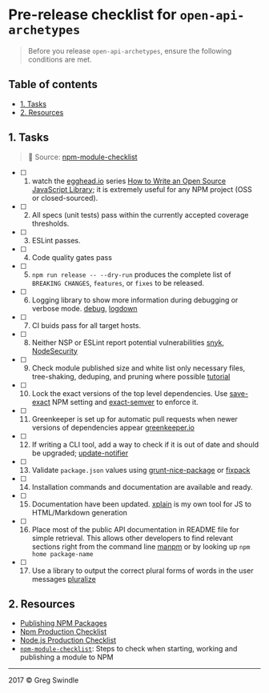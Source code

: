 # Pre-release checklist for `open-api-archetypes`
> Before you release `open-api-archetypes`, ensure the following conditions are
> met.

## Table of contents

<!-- toc -->

- [1. Tasks](#1-tasks)
- [2. Resources](#2-resources)

<!-- tocstop -->

<!-- tocend -->

## 1. Tasks
> :memo: Source:  [npm-module-checklist](https://github.com/bahmutov/npm-module-checklist)

- [ ] 1. watch the [egghead.io][egghead] series [How to Write an Open Source JavaScript Library][egghead series];
it is extremely useful for any NPM project (OSS or closed-sourced).

- [ ] 2. All specs (unit tests) pass within the currently accepted coverage thresholds.

- [ ] 3. ESLint passes.

- [ ] 4. Code quality gates pass

- [ ] 5. `npm run release -- --dry-run` produces the complete list of `BREAKING CHANGES`, `features`, or `fixes` to be released.

- [ ] 6. Logging library to show more information during debugging or verbose mode.
[debug][debug], [logdown][logdown]

- [ ] 7. CI buids pass for all target hosts.

- [ ] 8. Neither NSP or ESLint report potential vulnerabilities [snyk][snyk], [NodeSecurity][NodeSecurity]

- [ ] 9. Check module published size and white list only necessary files, tree-shaking, deduping, and pruning where possible [tutorial][module size]

- [ ] 10. Lock the exact versions of the top level dependencies.
Use [save-exact][save-exact] NPM setting and [exact-semver][exact-semver] to enforce it.

- [ ] 11. Greenkeeper is set up for automatic pull requests when newer versions of dependencies appear [greenkeeper.io][greenkeeper]

- [ ] 12. If writing a CLI tool, add a way to check if it is out of date and should be upgraded;
[update-notifier][update-notifier]

- [ ] 13. Validate `package.json` values using [grunt-nice-package][grunt-nice-package]
or [fixpack][fixpack]

- [ ] 14. Installation commands and documentation are available and ready.

- [ ] 15. Documentation have been updated. [xplain][xplain] is my own tool for JS to HTML/Markdown
generation

- [ ] 16. Place most of the public API documentation in README file for simple retrieval.
This allows other developers to find relevant sections right from the command line [manpm][manpm]
or by looking up `npm home package-name`

- [ ] 17. Use a library to output the correct plural forms of words in the user messages [pluralize][pluralize]

## 2. Resources

 * [Publishing NPM  Packages](https://docs.npmjs.com/getting-started/publishing-npm-packages)
 * [Npm Production Checklist](http://jbavari.github.io/blog/2015/10/17/npm-production-checklist/)
 * [Node.js Production Checklist](https://blog.risingstack.com/node-js-production-checklist/)
 * [`npm-module-checklist`](https://github.com/bahmutov/npm-module-checklist): Steps to check when starting, working and publishing a module to NPM


---

2017 © Greg Swindle

[egghead]: https://egghead.io
[egghead series]: https://egghead.io/series/how-to-write-an-open-source-javascript-library

[pick testing framework]: http://glebbahmutov.com/blog/picking-javascript-testing-framework/

[eslint]: http://eslint.org/
[jshint]: http://jshint.com/docs/
[jscs]: http://jscs.info/
[gulp-lint-everything]: https://github.com/bahmutov/gulp-lint-everything

[pre-git]: https://github.com/bahmutov/pre-git
[ghooks]: https://www.npmjs.com/package/ghooks

[Codacy]: https://codacy.com/
[CodeClimate]: https://codeclimate.com/
[BitHound]: https://www.bithound.io/

[commitizen]: https://www.npmjs.com/package/commitizen

[debug]: https://github.com/visionmedia/debug
[logdown]: https://github.com/caiogondim/logdown

[validate-commit-msg]: https://www.npmjs.com/package/validate-commit-msg

[git-issues]: https://www.npmjs.com/package/git-issues

[travis]: https://travis-ci.org/
[circle]: https://circleci.com/

[badges]: http://glebbahmutov.com/blog/tightening-node-project/
[nodeico]: https://nodei.co/
[david-dm]: https://david-dm.org/

[module size]: http://glebbahmutov.com/blog/smaller-published-NPM-modules/

[semantic-release]: https://github.com/semantic-release/semantic-release
[semver]: http://semver.org/
[semver important]: https://medium.com/javascript-scene/software-versions-are-broken-3d2dc0da0783#.h96ppopx3
[broken semver]: https://www.youtube.com/watch?v=tc2UgG5L7WM

[save-exact]: https://docs.npmjs.com/misc/config#save-exact
[exact-semver]: https://github.com/bahmutov/exact-semver

[next-update install]: https://github.com/bahmutov/next-update#install
[greenkeeper]: http://greenkeeper.io/

[update-notifier]: https://github.com/yeoman/update-notifier

[snyk]: https://www.npmjs.com/package/snyk
[NodeSecurity]: https://nodesecurity.io/

[grunt-nice-package]: https://github.com/bahmutov/grunt-nice-package
[fixpack]: https://github.com/henrikjoreteg/fixpack

[atom]: https://github.com/atom/atom/blob/master/CONTRIBUTING.md
[lodash]: https://github.com/lodash/lodash/blob/master/CONTRIBUTING.md
[contributing]: https://github.com/blog/1184-contributing-guidelines

[xplain]: https://github.com/bahmutov/xplain

[manpm]: https://github.com/bahmutov/manpm

[pluralize]: https://github.com/blakeembrey/pluralize
